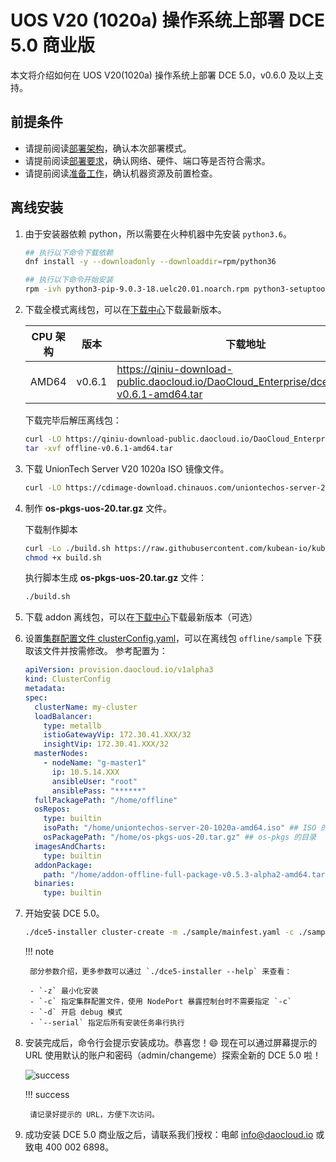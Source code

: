 # UOS V20 (1020a) 操作系统上部署 DCE 5.0 商业版

本文将介绍如何在 UOS V20(1020a) 操作系统上部署 DCE 5.0，v0.6.0 及以上支持。

## 前提条件

- 请提前阅读[部署架构](../commercial/deploy-arch.md)，确认本次部署模式。
- 请提前阅读[部署要求](../commercial/deploy-requirements.md)，确认网络、硬件、端口等是否符合需求。
- 请提前阅读[准备工作](../commercial/prepare.md)，确认机器资源及前置检查。

## 离线安装

1. 由于安装器依赖 python，所以需要在火种机器中先安装 `python3.6`。

    ```bash
    ## 执行以下命令下载依赖
    dnf install -y --downloadonly --downloaddir=rpm/python36

    ## 执行以下命令开始安装
    rpm -ivh python3-pip-9.0.3-18.uelc20.01.noarch.rpm python3-setuptools-39.2.0-7.uelc20.2.noarch.rpm python36-3.6.8-2.module+uelc20+36+6174170c.x86_64.rpm
    ```

2. 下载全模式离线包，可以在[下载中心](../../download/index.md)下载最新版本。

    | CPU 架构 | 版本   | 下载地址    |
    | -------- | ----- | -------- |
    | AMD64    | v0.6.1 | <https://qiniu-download-public.daocloud.io/DaoCloud_Enterprise/dce5/offline-v0.6.1-amd64.tar> |

    下载完毕后解压离线包：

    ```bash
    curl -LO https://qiniu-download-public.daocloud.io/DaoCloud_Enterprise/dce5/offline-v0.6.1-amd64.tar
    tar -xvf offline-v0.6.1-amd64.tar
    ```

3. 下载 UnionTech Server V20 1020a ISO 镜像文件。

    ```bash
    curl -LO https://cdimage-download.chinauos.com/uniontechos-server-20-1020a-amd64.iso
    ```

4. 制作 **os-pkgs-uos-20.tar.gz** 文件。

    下载制作脚本

    ```bash
    curl -Lo ./build.sh https://raw.githubusercontent.com/kubean-io/kubean/main/build/os-packages/others/uos_v20/build.sh
    chmod +x build.sh
    ```

    执行脚本生成 **os-pkgs-uos-20.tar.gz** 文件：

    ```bash
    ./build.sh
    ```

5. 下载 addon 离线包，可以在[下载中心](../../download/index.md)下载最新版本（可选）

6. 设置[集群配置文件 clusterConfig.yaml](../commercial/cluster-config.md)，可以在离线包 `offline/sample` 下获取该文件并按需修改。
    参考配置为：

    ```yaml
    apiVersion: provision.daocloud.io/v1alpha3
    kind: ClusterConfig
    metadata:
    spec:
      clusterName: my-cluster
      loadBalancer:
        type: metallb
        istioGatewayVip: 172.30.41.XXX/32
        insightVip: 172.30.41.XXX/32
      masterNodes:
        - nodeName: "g-master1"
          ip: 10.5.14.XXX
          ansibleUser: "root"
          ansiblePass: "******"
      fullPackagePath: "/home/offline"
      osRepos:
        type: builtin
        isoPath: "/home/uniontechos-server-20-1020a-amd64.iso" ## ISO 的目录
        osPackagePath: "/home/os-pkgs-uos-20.tar.gz" ## os-pkgs 的目录
      imagesAndCharts:
        type: builtin
      addonPackage:
        path: "/home/addon-offline-full-package-v0.5.3-alpha2-amd64.tar.gz" ## addon 的目录
      binaries:
        type: builtin
    ```

7. 开始安装 DCE 5.0。

    ```bash
    ./dce5-installer cluster-create -m ./sample/mainfest.yaml -c ./sample/clusterConfig.yaml
    ```

    !!! note

        部分参数介绍，更多参数可以通过 `./dce5-installer --help` 来查看：

        - `-z` 最小化安装
        - `-c` 指定集群配置文件，使用 NodePort 暴露控制台时不需要指定 `-c`
        - `-d` 开启 debug 模式
        - `--serial` 指定后所有安装任务串行执行

8. 安装完成后，命令行会提示安装成功。恭喜您！:smile: 现在可以通过屏幕提示的 URL 使用默认的账户和密码（admin/changeme）探索全新的 DCE 5.0 啦！

    ![success](https://docs.daocloud.io/daocloud-docs-images/docs/install/images/success.png)

    !!! success

        请记录好提示的 URL，方便下次访问。

9. 成功安装 DCE 5.0 商业版之后，请联系我们授权：电邮 [info@daocloud.io](mailto:info@daocloud.io) 或致电 400 002 6898。
